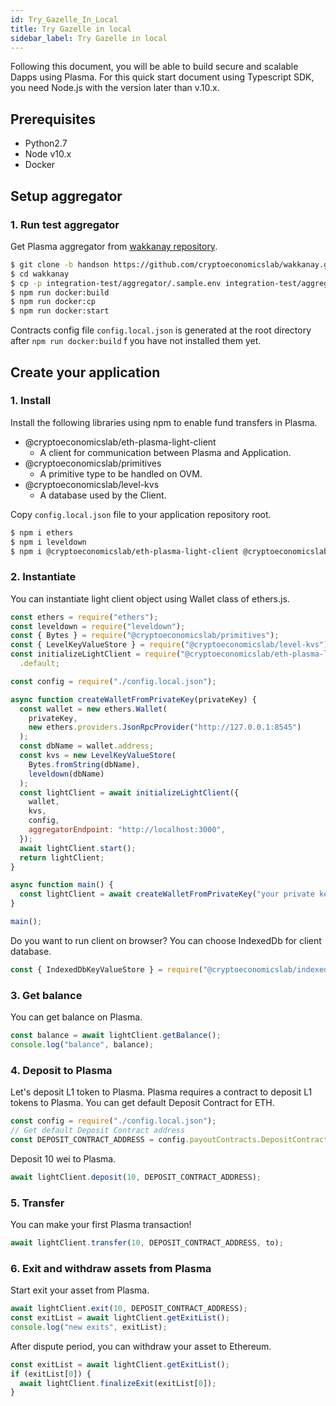 ```yaml
---
id: Try_Gazelle_In_Local
title: Try Gazelle in local
sidebar_label: Try Gazelle in local
---
```


Following this document, you will be able to build secure and scalable Dapps using Plasma.
For this quick start document using Typescript SDK, you need Node.js with the version later than v.10.x.

## Prerequisites

- Python2.7
- Node v10.x
- Docker

## Setup aggregator

### 1. Run test aggregator

Get Plasma aggregator from [wakkanay repository](https://github.com/cryptoeconomicslab/wakkanay/releases/tag/handson-april).

```bash
$ git clone -b handson https://github.com/cryptoeconomicslab/wakkanay.git
$ cd wakkanay
$ cp -p integration-test/aggregator/.sample.env integration-test/aggregator/.env
$ npm run docker:build
$ npm run docker:cp
$ npm run docker:start
```

Contracts config file `config.local.json` is generated at the root directory after `npm run docker:build` f you have not installed them yet.

## Create your application

### 1. Install

Install the following libraries using npm to enable fund transfers in Plasma.

- @cryptoeconomicslab/eth-plasma-light-client
  - A client for communication between Plasma and Application.
- @cryptoeconomicslab/primitives
  - A primitive type to be handled on OVM.
- @cryptoeconomicslab/level-kvs
  - A database used by the Client.

Copy `config.local.json` file to your application repository root.

```bash
$ npm i ethers
$ npm i leveldown
$ npm i @cryptoeconomicslab/eth-plasma-light-client @cryptoeconomicslab/primitives @cryptoeconomicslab/level-kvs
```

### 2. Instantiate

You can instantiate light client object using Wallet class of ethers.js.

```javascript
const ethers = require("ethers");
const leveldown = require("leveldown");
const { Bytes } = require("@cryptoeconomicslab/primitives");
const { LevelKeyValueStore } = require("@cryptoeconomicslab/level-kvs");
const initializeLightClient = require("@cryptoeconomicslab/eth-plasma-light-client")
  .default;

const config = require("./config.local.json");

async function createWalletFromPrivateKey(privateKey) {
  const wallet = new ethers.Wallet(
    privateKey,
    new ethers.providers.JsonRpcProvider("http://127.0.0.1:8545")
  );
  const dbName = wallet.address;
  const kvs = new LevelKeyValueStore(
    Bytes.fromString(dbName),
    leveldown(dbName)
  );
  const lightClient = await initializeLightClient({
    wallet,
    kvs,
    config,
    aggregatorEndpoint: "http://localhost:3000",
  });
  await lightClient.start();
  return lightClient;
}

async function main() {
  const lightClient = await createWalletFromPrivateKey("your private key here");
}

main();
```

Do you want to run client on browser? You can choose IndexedDb for client database.

```javascript
const { IndexedDbKeyValueStore } = require("@cryptoeconomicslab/indexeddb-kvs");
```

### 3. Get balance

You can get balance on Plasma.

```javascript
const balance = await lightClient.getBalance();
console.log("balance", balance);
```

### 4. Deposit to Plasma

Let's deposit L1 token to Plasma.
Plasma requires a contract to deposit L1 tokens to Plasma.
You can get default Deposit Contract for ETH.

```javascript
const config = require("./config.local.json");
// Get default Deposit Contract address
const DEPOSIT_CONTRACT_ADDRESS = config.payoutContracts.DepositContract;
```

Deposit 10 wei to Plasma.

```javascript
await lightClient.deposit(10, DEPOSIT_CONTRACT_ADDRESS);
```

### 5. Transfer

You can make your first Plasma transaction!

```javascript
await lightClient.transfer(10, DEPOSIT_CONTRACT_ADDRESS, to);
```

### 6. Exit and withdraw assets from Plasma

Start exit your asset from Plasma.

```javascript
await lightClient.exit(10, DEPOSIT_CONTRACT_ADDRESS);
const exitList = await lightClient.getExitList();
console.log("new exits", exitList);
```

After dispute period, you can withdraw your asset to Ethereum.

```javascript
const exitList = await lightClient.getExitList();
if (exitList[0]) {
  await lightClient.finalizeExit(exitList[0]);
}
```
